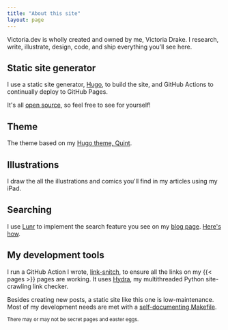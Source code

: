 ```yaml
---
title: "About this site"
layout: page
---
```


Victoria.dev is wholly created and owned by me, Victoria Drake. I research, write, illustrate, design, code, and ship everything you’ll see here.

## Static site generator

I use a static site generator, [Hugo](https://gohugo.io/), to build the site, and GitHub Actions to continually deploy to GitHub Pages.

It's all [open source](https://github.com/victoriadrake/victoriadrake.github.io), so feel free to see for yourself!

## Theme

The theme based on my [Hugo theme, Quint](https://github.com/victoriadrake/hugo-theme-quint).

## Illustrations

I draw the all the illustrations and comics you'll find in my articles using my iPad.

## Searching

I use [Lunr](https://lunrjs.com/) to implement the search feature you see on my [blog page](/blog). [Here's how](/posts/add-search-to-hugo-static-sites-with-lunr/).

## My development tools

I run a GitHub Action I wrote, [link-snitch](https://github.com/victoriadrake/link-snitch), to ensure all the links on my {{< pages >}} pages are working. It uses [Hydra](https://github.com/victoriadrake/hydra-link-checker), my multithreaded Python site-crawling link checker.

Besides creating new posts, a static site like this one is low-maintenance. Most of my development needs are met with a [self-documenting Makefile](/posts/how-to-create-a-self-documenting-makefile/).

<sub>There may or may not be secret pages and easter eggs.</sub>
